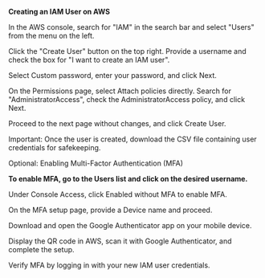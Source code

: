 **Creating an IAM User on AWS**

  In the AWS console, search for "IAM" in the search bar and select "Users" from the menu on the left.
  
  Click the "Create User" button on the top right. Provide a username and check the box for "I want to create an IAM user".
  
  Select Custom password, enter your password, and click Next.
  
  On the Permissions page, select Attach policies directly. Search for "AdministratorAccess", check the AdministratorAccess policy, and click Next.
  
  Proceed to the next page without changes, and click Create User.
  
  Important: Once the user is created, download the CSV file containing user credentials for safekeeping.
  
  Optional: Enabling Multi-Factor Authentication (MFA)

**To enable MFA, go to the Users list and click on the desired username.**

  Under Console Access, click Enabled without MFA to enable MFA.
  
  On the MFA setup page, provide a Device name and proceed.
  
  Download and open the Google Authenticator app on your mobile device.
  
  Display the QR code in AWS, scan it with Google Authenticator, and complete the setup.
  
  Verify MFA by logging in with your new IAM user credentials.

